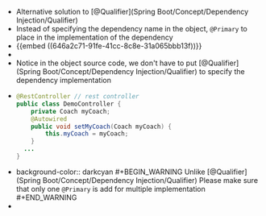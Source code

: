 - Alternative solution to [@Qualifier](Spring Boot/Concept/Dependency Injection/Qualifier)
- Instead of specifying the dependency name in the object, `@Primary` to place in the implementation of the dependency
- {{embed ((646a2c71-91fe-41cc-8c8e-31a065bbb13f))}}
-
- Notice in the object source code, we don't have to put [@Qualifier](Spring Boot/Concept/Dependency Injection/Qualifier) to specify the dependency implementation
- ```java
  @RestController // rest controller
  public class DemoController {
      private Coach myCoach;
      @Autowired
      public void setMyCoach(Coach myCoach) {
          this.myCoach = myCoach;
      }
  	...
  }
  ```
- background-color:: darkcyan
  #+BEGIN_WARNING
  Unlike [@Qualifier](Spring Boot/Concept/Dependency Injection/Qualifier) Please make sure that only one `@Primary` is add for multiple implementation 
  #+END_WARNING
-